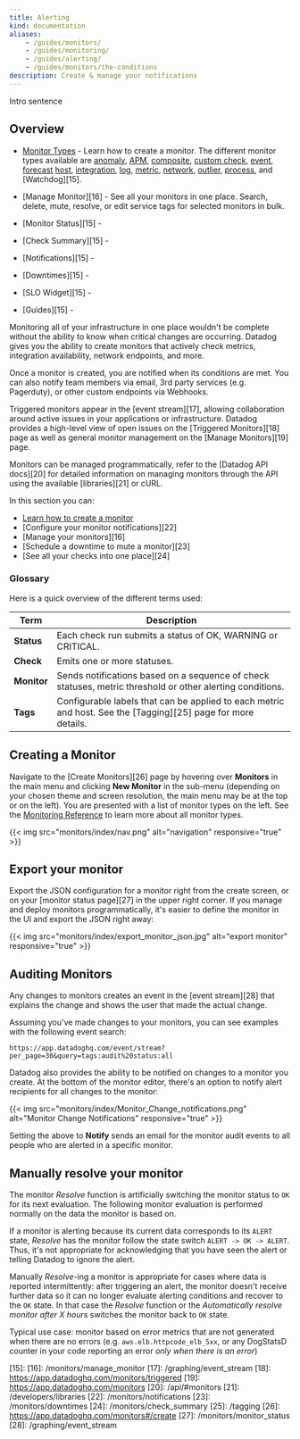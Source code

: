 ```yaml
---
title: Alerting
kind: documentation
aliases:
    - /guides/monitors/
    - /guides/monitoring/
    - /guides/alerting/
    - /guides/monitors/the-conditions
description: Create & manage your notifications
---
```


Intro sentence

## Overview

* [Monitor Types][1] - Learn how to create a monitor. The different monitor types available are [anomaly][2], [APM][3], [composite][4], [custom check][5], [event][6], [forecast][7] [host][8], [integration][9], [log][10], [metric][11], [network][12], [outlier][13], [process][14], and [Watchdog][15].

* [Manage Monitor][16] - See all your monitors in one place. Search, delete, mute, resolve, or edit service tags for selected monitors in bulk.

* [Monitor Status][15] -

* [Check Summary][15] -

* [Notifications][15] -

* [Downtimes][15] -

* [SLO Widget][15] -

* [Guides][15] -


Monitoring all of your infrastructure in one place wouldn't be complete without the ability to know when critical changes are occurring. Datadog gives you the ability to create monitors that actively check metrics, integration availability, network endpoints, and more.

Once a monitor is created, you are notified when its conditions are met. You can also notify team members via email, 3rd party services (e.g. Pagerduty), or other custom endpoints via Webhooks.

Triggered monitors appear in the [event stream][17], allowing collaboration around active issues in your applications or infrastructure. Datadog provides a high-level view of open issues on the [Triggered Monitors][18] page as well as general monitor management on the [Manage Monitors][19] page.

Monitors can be managed programmatically, refer to the [Datadog API docs][20] for detailed information on managing monitors through the API using the available [libraries][21] or cURL.

In this section you can:

* [Learn how to create a monitor][1]
* [Configure your monitor notifications][22]
* [Manage your monitors][16]
* [Schedule a downtime to mute a monitor][23]
* [See all your checks into one place][24]

### Glossary

Here is a quick overview of the different terms used:

| Term             | Description                                                                                                                                                                                                                          |
|------------------|--------------------------------------------------------------------------------------------------------------------------------------------------------------------------------------------------------------------------------------|
| **Status**       | Each check run submits a status of OK, WARNING or CRITICAL.                                                                                                                                                                          |
| **Check**        | Emits one or more statuses.                                                                                                                                                                                                          |
| **Monitor**      | Sends notifications based on a sequence of check statuses, metric threshold or other alerting conditions.                                                                                                                            |
| **Tags**         | Configurable labels that can be applied to each metric and host. See the [Tagging][25] page for more details.                                                                                                                        |

## Creating a Monitor

Navigate to the [Create Monitors][26] page by hovering over **Monitors** in the main menu and clicking **New Monitor** in the sub-menu (depending on your chosen theme and screen resolution, the main menu may be at the top or on the left). You are presented with a list of monitor types on the left. See the [Monitoring Reference][1] to learn more about all monitor types.

{{< img src="monitors/index/nav.png" alt="navigation" responsive="true" >}}

## Export your monitor

Export the JSON configuration for a monitor right from the create screen, or on your [monitor status page][27] in the upper right corner.
If you manage and deploy monitors programmatically, it's easier to define the monitor in the UI and export the JSON right away:

{{< img src="monitors/index/export_monitor_json.jpg" alt="export monitor" responsive="true" >}}

## Auditing Monitors

Any changes to monitors creates an event in the [event stream][28] that explains the change and shows the user that made the actual change.

Assuming you've made changes to your monitors, you can see examples with the following event search:
```
https://app.datadoghq.com/event/stream?per_page=30&query=tags:audit%20status:all
```

Datadog also provides the ability to be notified on changes to a monitor you create. At the bottom of the monitor editor, there's an option to notify alert recipients for all changes to the monitor:

{{< img src="monitors/index/Monitor_Change_notifications.png" alt="Monitor Change Notifications" responsive="true" >}}

Setting the above to **Notify** sends an email for the monitor audit events to all people who are alerted in a specific monitor.

## Manually resolve your monitor

The monitor *Resolve* function is artificially switching the monitor status to `OK` for its next evaluation. The following monitor evaluation is performed normally on the data the monitor is based on.

If a monitor is alerting because its current data corresponds to its `ALERT` state, *Resolve* has the monitor follow the state switch `ALERT -> OK -> ALERT`. Thus, it's not appropriate for acknowledging that you have seen the alert or telling Datadog to ignore the alert.

Manually *Resolve*-ing a monitor is appropriate for cases where data is reported intermittently: after triggering an alert, the monitor doesn't receive further data so it can no longer evaluate alerting conditions and recover to the `OK` state. In that case the *Resolve* function or the *Automatically resolve monitor after X hours* switches the monitor back to `OK` state.

Typical use case: monitor based on error metrics that are not generated when there are no errors (e.g. `aws.elb.httpcode_elb_5xx`, or any DogStatsD counter in your code reporting an error _only when there is an error_)

[1]: /monitors/monitor_types
[2]: /monitors/monitor_types/anomaly
[3]: /monitors/monitor_types/apm
[4]: /monitors/monitor_types/composite
[5]: /monitors/monitor_types/custom_check
[6]: /monitors/monitor_types/event
[7]: /monitors/monitor_types/forecasts
[8]: /monitors/monitor_types/host
[9]: /monitors/monitor_types/integration
[10]: /monitors/monitor_types/log
[11]: /monitors/monitor_types/metric
[12]: /monitors/monitor_types/network
[13]: /monitors/monitor_types/outlier
[14]: /monitors/monitor_types/process
[15]: 
[16]: /monitors/manage_monitor
[17]: /graphing/event_stream
[18]: https://app.datadoghq.com/monitors/triggered
[19]: https://app.datadoghq.com/monitors
[20]: /api/#monitors
[21]: /developers/libraries
[22]: /monitors/notifications
[23]: /monitors/downtimes
[24]: /monitors/check_summary
[25]: /tagging
[26]: https://app.datadoghq.com/monitors#/create
[27]: /monitors/monitor_status
[28]: /graphing/event_stream
